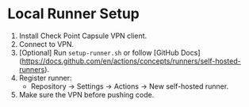 # Local Runner Setup

1. Install Check Point Capsule VPN client.
2. Connect to VPN.
3. [Optional] Run `setup-runner.sh` or follow [GitHub Docs] (https://docs.github.com/en/actions/concepts/runners/self-hosted-runners).
4. Register runner:
    - Repository -> Settings -> Actions -> New self-hosted runner.
5. Make sure the VPN before pushing code.